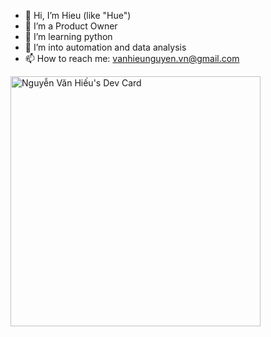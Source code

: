 - 👋 Hi, I’m Hieu (like "Hue")
- 👀 I’m a Product Owner
- 🌱 I’m learning python
- 💞️ I’m into automation and data analysis
- 📫 How to reach me: vanhieunguyen.vn@gmail.com

<a href="https://app.daily.dev/henry0x"><img src="https://api.daily.dev/devcards/a5e363fb95a0402a94582e7e516da624.png?r=8xv" width="400" alt="Nguyễn Văn Hiếu's Dev Card"/></a>
<!---
henrynguyen0x/henrynguyen0x is a ✨ special ✨ repository because its `README.md` (this file) appears on your GitHub profile.
You can click the Preview link to take a look at your changes.
--->
